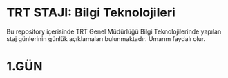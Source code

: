 # TRT STAJI: Bilgi Teknolojileri
Bu repository içerisinde TRT Genel Müdürlüğü Bilgi Teknolojilerinde yapılan staj günlerinin günlük açıklamaları bulunmaktadır. Umarım faydalı olur.
# 1.GÜN
